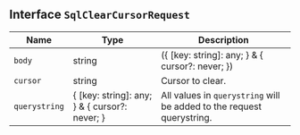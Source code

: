 ## Interface `SqlClearCursorRequest`

| Name | Type | Description |
| - | - | - |
| `body` | string | ({ [key: string]: any; } & { cursor?: never; }) | All values in `body` will be added to the request body. |
| `cursor` | string | Cursor to clear. |
| `querystring` | { [key: string]: any; } & { cursor?: never; } | All values in `querystring` will be added to the request querystring. |
